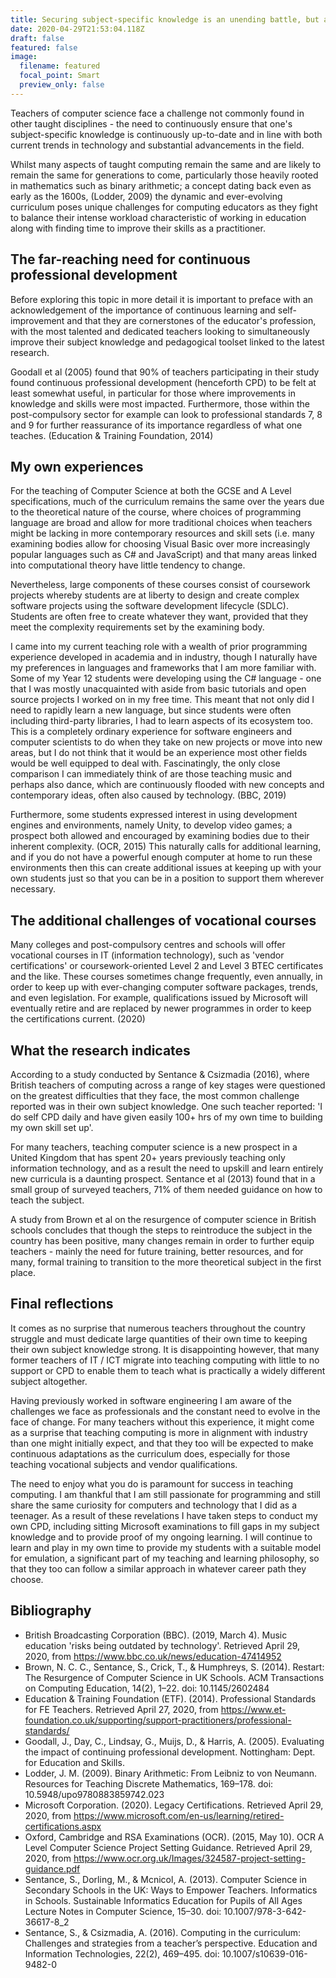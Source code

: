 ```yaml
---
title: Securing subject-specific knowledge is an unending battle, but a vital one
date: 2020-04-29T21:53:04.118Z
draft: false
featured: false
image:
  filename: featured
  focal_point: Smart
  preview_only: false
---
```

Teachers of computer science face a challenge not commonly found in other taught disciplines - the need to continuously ensure that one's subject-specific knowledge is continuously up-to-date and in line with both current trends in technology and substantial advancements in the field.

Whilst many aspects of taught computing remain the same and are likely to remain the same for generations to come, particularly those heavily rooted in mathematics such as binary arithmetic; a concept dating back even as early as the 1600s, (Lodder, 2009) the dynamic and ever-evolving curriculum poses unique challenges for computing educators as they fight to balance their intense workload characteristic of working in education along with finding time to improve their skills as a practitioner.

## The far-reaching need for continuous professional development

Before exploring this topic in more detail it is important to preface with an acknowledgement of the importance of continuous learning and self-improvement and that they are cornerstones of the educator's profession, with the most talented and dedicated teachers looking to simultaneously improve their subject knowledge and pedagogical toolset linked to the latest research.

Goodall et al (2005) found that 90% of teachers participating in their study found continuous professional development (henceforth CPD) to be felt at least somewhat useful, in particular for those where improvements in knowledge and skills were most impacted. Furthermore, those within the post-compulsory sector for example can look to professional standards 7, 8 and 9 for further reassurance of its importance regardless of what one teaches. (Education & Training Foundation, 2014)

## My own experiences

For the teaching of Computer Science at both the GCSE and A Level specifications, much of the curriculum remains the same over the years due to the theoretical nature of the course, where choices of programming language are broad and allow for more traditional choices when teachers might be lacking in more contemporary resources and skill sets (i.e. many examining bodies allow for choosing Visual Basic over more increasingly popular languages such as C# and JavaScript) and that many areas linked into computational theory have little tendency to change.

Nevertheless, large components of these courses consist of coursework projects whereby students are at liberty to design and create complex software projects using the software development lifecycle (SDLC). Students are often free to create whatever they want, provided that they meet the complexity requirements set by the examining body.

I came into my current teaching role with a wealth of prior programming experience developed in academia and in industry, though I naturally have my preferences in languages and frameworks that I am more familiar with. Some of my Year 12 students were developing using the C# language - one that I was mostly unacquainted with aside from basic tutorials and open source projects I worked on in my free time. This meant that not only did I need to rapidly learn a new language, but since students were often including third-party libraries, I had to learn aspects of its ecosystem too. This is a completely ordinary experience for software engineers and computer scientists to do when they take on new projects or move into new areas, but I do not think that it would be an experience most other fields would be well equipped to deal with. Fascinatingly, the only close comparison I can immediately think of are those teaching music and perhaps also dance, which are continuously flooded with new concepts and contemporary ideas, often also caused by technology. (BBC, 2019)

Furthermore, some students expressed interest in using development engines and environments, namely Unity, to develop video games; a prospect both allowed and encouraged by examining bodies due to their inherent complexity. (OCR, 2015) This naturally calls for additional learning, and if you do not have a powerful enough computer at home to run these environments then this can create additional issues at keeping up with your own students just so that you can be in a position to support them wherever necessary.

## The additional challenges of vocational courses

Many colleges and post-compulsory centres and schools will offer vocational courses in IT (information technology), such as 'vendor certifications' or coursework-oriented Level 2 and Level 3 BTEC certificates and the like. These courses sometimes change frequently, even annually, in order to keep up with ever-changing computer software packages, trends, and even legislation. For example, qualifications issued by Microsoft will eventually retire and are replaced by newer programmes in order to keep the certifications current. (2020)

## What the research indicates

According to a study conducted by Sentance & Csizmadia (2016), where British teachers of computing across a range of key stages were questioned on the greatest difficulties that they face, the most common challenge reported was in their own subject knowledge. One such teacher reported: 'I do self CPD daily and have given easily 100+ hrs of my own time to building my own skill set up'.

For many teachers, teaching computer science is a new prospect in a United Kingdom that has spent 20+ years previously teaching only information technology, and as a result the need to upskill and learn entirely new curricula is a daunting prospect. Sentance et al (2013) found that in a small group of surveyed teachers, 71% of them needed guidance on how to teach the subject.

A study from Brown et al on the resurgence of computer science in British schools concludes that though the steps to reintroduce the subject in the country has been positive, many changes remain in order to further equip teachers - mainly the need for future training, better resources, and for many, formal training to transition to the more theoretical subject in the first place.

## Final reflections

It comes as no surprise that numerous teachers throughout the country struggle and must dedicate large quantities of their own time to keeping their own subject knowledge strong. It is disappointing however, that many former teachers of IT / ICT migrate into teaching computing with little to no support or CPD to enable them to teach what is practically a widely different subject altogether.

Having previously worked in software engineering I am aware of the challenges we face as professionals and the constant need to evolve in the face of change. For many teachers without this experience, it might come as a surprise that teaching computing is more in alignment with industry than one might initially expect, and that they too will be expected to make continuous adaptations as the curriculum does, especially for those teaching vocational subjects and vendor qualifications.

The need to enjoy what you do is paramount for success in teaching computing. I am thankful that I am still passionate for programming and still share the same curiosity for computers and technology that I did as a teenager. As a result of these revelations I have taken steps to conduct my own CPD, including sitting Microsoft examinations to fill gaps in my subject knowledge and to provide proof of my ongoing learning. I will continue to learn and play in my own time to provide my students with a suitable model for emulation, a significant part of my teaching and learning philosophy, so that they too can follow a similar approach in whatever career path they choose.

## Bibliography

* British Broadcasting Corporation (BBC). (2019, March 4). Music education 'risks being outdated by technology'. Retrieved April 29, 2020, from <https://www.bbc.co.uk/news/education-47414952>
* Brown, N. C. C., Sentance, S., Crick, T., & Humphreys, S. (2014). Restart: The Resurgence of Computer Science in UK Schools. ACM Transactions on Computing Education, 14(2), 1–22. doi: 10.1145/2602484
* Education & Training Foundation (ETF). (2014). Professional Standards for FE Teachers. Retrieved April 27, 2020, from <https://www.et-foundation.co.uk/supporting/support-practitioners/professional-standards/>
* Goodall, J., Day, C., Lindsay, G., Muijs, D., & Harris, A. (2005). Evaluating the impact of continuing professional development. Nottingham: Dept. for Education and Skills.
* Lodder, J. M. (2009). Binary Arithmetic: From Leibniz to von Neumann. Resources for Teaching Discrete Mathematics, 169–178. doi: 10.5948/upo9780883859742.023
* Microsoft Corporation. (2020). Legacy Certifications. Retrieved April 29, 2020, from <https://www.microsoft.com/en-us/learning/retired-certifications.aspx>
* Oxford, Cambridge and RSA Examinations (OCR). (2015, May 10). OCR A Level Computer Science Project Setting Guidance. Retrieved April 29, 2020, from <https://www.ocr.org.uk/Images/324587-project-setting-guidance.pdf>
* Sentance, S., Dorling, M., & Mcnicol, A. (2013). Computer Science in Secondary Schools in the UK: Ways to Empower Teachers. Informatics in Schools. Sustainable Informatics Education for Pupils of All Ages Lecture Notes in Computer Science, 15–30. doi: 10.1007/978-3-642-36617-8_2
* Sentance, S., & Csizmadia, A. (2016). Computing in the curriculum: Challenges and strategies from a teacher’s perspective. Education and Information Technologies, 22(2), 469–495. doi: 10.1007/s10639-016-9482-0